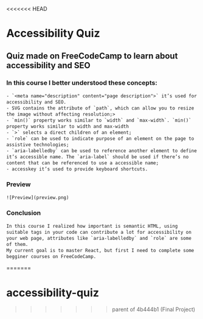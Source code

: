 <<<<<<< HEAD
# Accessibility Quiz

## Quiz made on FreeCodeCamp to learn about accessibility and SEO

### In this course I better understood these concepts:
    - `<meta name="description" content="page description">` it’s used for accessibility and SEO.
    - SVG contains the attribute of `path`, which can allow you to resize the image without affecting resolution;>
    - `min()` property works similar to `width` and `max-width`. `min()` property works similar to width and max-width
    - `>` selects a direct children of an element;
    - `role` can be used to indicate purpose of an element on the page to assistive technologies;
    - `aria-labelledby` can be used to reference another element to define it’s accessible name. The `aria-label` should be used if there’s no content that can be referenced to use a accessible name;
    - accesskey it’s used to provide keyboard shortcuts.

### Preview
    ![Preview](preview.png)

### Conclusion
    In this course I realized how important is semantic HTML, using suitable tags in your code can contribute a lot for accessibility on your web page, attributes like `aria-labelledby` and `role` are some of them.
    My current goal is to master React, but first I need to complete some begginer courses on FreeCodeCamp.
=======
# accessibility-quiz
>>>>>>> parent of 4b444b1 (Final Project)
